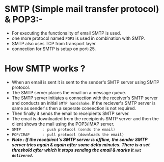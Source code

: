 # SMTP (Simple mail transfer protocol)  &  POP3:-
- For executing the functionality of email SMTP is used.
- one more protocol named `POP3` is used in combination with SMTP.
- SMTP also uses TCP from transport layer.
- connection for SMTP is setup on port-25.

# How SMTP works ?
- When an email is sent it is sent to the sender's SMTP server using SMTP protocol.
- The SMTP server places the email on a message queue.
- The SMTP server initiates a connection with the receiver's SMTP server and conducts an initial `SMTP handshake`. If the reciever's SMTP server is same as sender's then a seperate coneection is not required.
- Then finally it sends the email to receipients SMTP server.
- The email is downloaded from the receipients SMTP server and then the client shows the mail using the POP3/IMAP server.
- `SMTP          : push protocol (sends the email)`
- `POP/IMAP      : pull protocol (downloads the email)`
- ***Note : If the receipient's SMTP server is offline, the sender SMTP server tries again & again after some delta minutes. There is a set threshold after which it stops sending the email & marks it `not delivered`.***
